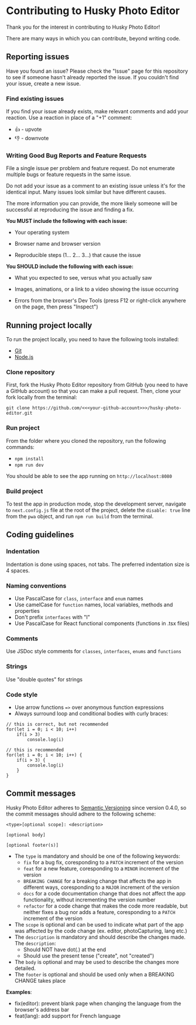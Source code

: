 # Contributing to Husky Photo Editor

Thank you for the interest in contributing to Husky Photo Editor!

There are many ways in which you can contribute, beyond writing code.

## Reporting issues

Have you found an issue? Please check the "Issue" page for this repository to see if someone hasn't already reported the issue. If you couldn't find your issue, create a new issue.

### Find existing issues

If you find your issue already exists, make relevant comments and add your reaction. Use a reaction in place of a "+1" comment:

-   👍 - upvote
-   👎 - downvote

### Writing Good Bug Reports and Feature Requests

File a single issue per problem and feature request. Do not enumerate multiple bugs or feature requests in the same issue.

Do not add your issue as a comment to an existing issue unless it's for the identical input. Many issues look similar but have different causes.

The more information you can provide, the more likely someone will be successful at reproducing the issue and finding a fix.

**You MUST include the following with each issue:**

-   Your operating system

-   Browser name and browser version

-   Reproducible steps (1... 2... 3...) that cause the issue

**You SHOULD include the following with each issue:**

-   What you expected to see, versus what you actually saw

-   Images, animations, or a link to a video showing the issue occurring

-   Errors from the browser's Dev Tools (press F12 or right-click anywhere on the page, then press "Inspect")

## Running project locally

To run the project locally, you need to have the following tools installed:

-   [Git](https://git-scm.com)
-   [Node.js](https://nodejs.org/en)

### Clone repository

First, fork the Husky Photo Editor repository from GitHub (you need to have a GitHub account) so that you can make a pull request. Then, clone your fork locally from the terminal:

`git clone https://github.com/<<<your-github-account>>>/husky-photo-editor.git`

### Run project

From the folder where you cloned the repository, run the following commands:

-   `npm install`
-   `npm run dev`

You should be able to see the app running on `http://localhost:8080`

### Build project

To test the app in production mode, stop the development server, navigate to `next.config.js` file at the root of the project, delete the `disable: true` line from the `pwa` object, and run `npm run build` from the terminal.

## Coding guidelines

### Indentation

Indentation is done using spaces, not tabs. The preferred indentation size is 4 spaces.

### Naming conventions

-   Use PascalCase for `class`, `interface` and `enum` names
-   Use camelCase for `function` names, local variables, methods and properties
-   Don't prefix `interfaces` with "I"
-   Use PascalCase for React functional components (functions in .tsx files)

### Comments

Use JSDoc style comments for `classes`, `interfaces`, `enums` and `functions`

### Strings

Use "double quotes" for strings

### Code style

-   Use arrow functions `=>` over anonymous function expressions
-   Always surround loop and conditional bodies with curly braces:

```JS
// this is correct, but not recommended
for(let i = 0; i < 10; i++)
    if(i > 3)
        console.log(i)

// this is recommended
for(let i = 0; i < 10; i++) {
    if(i > 3) {
        console.log(i)
    }
}

```

## Commit messages

Husky Photo Editor adheres to [Semantic Versioning](https://semver.org/spec/v2.0.0.html) since version 0.4.0, so the commit messages should adhere to the following scheme:

```
<type>[optional scope]: <description>

[optional body]

[optional footer(s)]
```

-   The `type` is mandatory and should be one of the following keywords:
    -   `fix` for a bug fix, coresponding to a `PATCH` increment of the version
    -   `feat` for a new feature, coresponding to a `MINOR` increment of the version
    -   `BREAKING CHANGE` for a breaking change that affects the app in different ways, coresponding to a `MAJOR` increment of the version
    -   `docs` for a code documentation change that does not affect the app functionality, without incrementing the version number
    -   `refactor` for a code change that makes the code more readable, but neither fixes a bug nor adds a feature, coresponding to a `PATCH` increment of the version
-   The `scope` is optional and can be used to indicate what part of the app was affected by the code change (ex. editor, photoCapturing, lang etc.)
-   The `description` is mandatory and should describe the changes made. The `description`:
    -   Should NOT have dot(.) at the end
    -   Should use the present tense ("create", not "created")
-   The `body` is optional and may be used to describe the changes more detailed.
-   The `footer` is optional and should be used only when a BREAKING CHANGE takes place

**Examples**:

-   fix(editor): prevent blank page when changing the language from the browser's address bar
-   feat(lang): add support for French language
